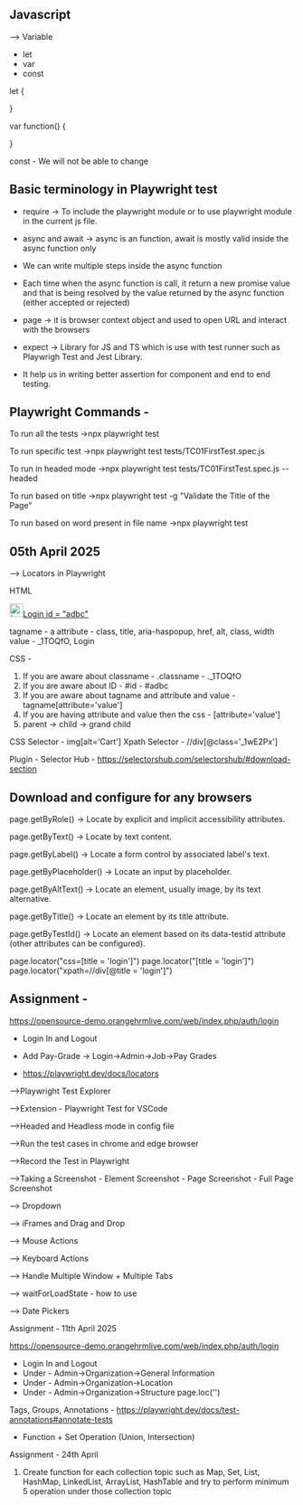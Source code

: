 Javascript
----------

--> Variable

- let
- var 
- const

let 
{


}

var
function()
{

}

const - We will not be able to change

Basic terminology in Playwright test
------------------------------------

- require -> To include the playwright module or to use playwright module in the current js file.

- async and await -> async is an function, await is mostly valid inside the async function only
- We can write multiple steps inside the async function
- Each time when the async function is call, it return a new promise value and that is being resolved by the value returned by the async function (either accepted or rejected)

- page -> it is browser context object and used to open URL and interact with the browsers

- expect -> Library for JS and TS which is use with test runner such as Playwrigh Test and Jest Library.
- It help us in writing better assertion for component and end to end testing.



Playwright Commands -
---------------------

To run all the tests ->npx playwright test

To run specific test ->npx playwright test tests/TC01FirstTest.spec.js

To run in headed mode ->npx playwright test tests/TC01FirstTest.spec.js 
--headed

To run based on title ->npx playwright test -g "Validate the Title of the Page"

To run based on word present in file name ->npx playwright test <word present in filename>


05th April 2025
---------------
--> Locators in Playwright

HTML

<a class="_1TOQfO" title="Login" aria-haspopup="true" href="/account/login?ret=/"><img src="https://static-assets-web.flixcart.com/batman-returns/batman-returns/p/images/profile-52e0dc.svg" alt="Login" data-testid="Login" class="-dOa_b L_FVxe" width="24" height="24"><span>Login</span> id = "adbc" </a>

tagname - a
attribute - class, title, aria-haspopup, href, alt, class, width
value - _1TOQfO, Login

CSS - 

1. If you are aware about classname - .classname - ._1TOQfO
2. If you are aware about ID - #id - #adbc
3. If you are aware about tagname and attribute and value - tagname[attribute='value']
4. If you are having attribute and value then the css - [attribute='value']
5. parent -> child -> grand child



CSS Selector - img[alt='Cart']
Xpath Selector - //div[@class='_1wE2Px']

Plugin - Selector Hub - https://selectorshub.com/selectorshub/#download-section

Download and configure for any browsers
----------------------------------------------------------------------------

page.getByRole() -> Locate by explicit and implicit accessibility attributes.

page.getByText() -> Locate by text content.

page.getByLabel() -> Locate a form control by associated label's text.

page.getByPlaceholder() -> Locate an input by placeholder.

page.getByAltText() -> Locate an element, usually image, by its text alternative.

page.getByTitle() -> Locate an element by its title attribute.

page.getByTestId() -> Locate an element based on its data-testid attribute (other attributes can be configured).

page.locator("css=[title = 'login']")
page.locator("[title = 'login']")
page.locator("xpath=//div[@title = 'login']")


Assignment -
----------
https://opensource-demo.orangehrmlive.com/web/index.php/auth/login
- Login In and Logout
- Add Pay-Grade -> Login->Admin->Job->Pay Grades

- https://playwright.dev/docs/locators



-->Playwright Test Explorer

-->Extension - Playwright Test for VSCode

-->Headed and Headless mode in config file

-->Run the test cases in chrome and edge browser

-->Record the Test in Playwright

-->Taking a Screenshot
    - Element Screenshot
    - Page Screenshot
    - Full Page Screenshot

--> Dropdown 

--> iFrames and Drag and Drop

--> Mouse Actions

--> Keyboard Actions

--> Handle Multiple Window + Multiple Tabs

--> waitForLoadState - how to use

--> Date Pickers


Assignment - 11th April 2025

https://opensource-demo.orangehrmlive.com/web/index.php/auth/login
- Login In and Logout
- Under - Admin->Organization->General Information
- Under - Admin->Organization->Location
- Under - Admin->Organization->Structure
page.loc('')


Tags, Groups, Annotations - 
https://playwright.dev/docs/test-annotations#annotate-tests

- Function + Set Operation (Union, Intersection)


Assignment - 24th April

1. Create function for each collection topic such as Map, Set, List, HashMap, LinkedList, ArrayList, HashTable and try to perform minimum 5 operation under those collection topic

